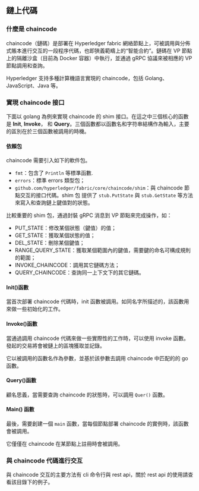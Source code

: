 ## 鏈上代碼

### 什麼是 chaincode
chaincode（鏈碼）是部署在 Hyperledger fabric 網絡節點上，可被調用與分佈式賬本進行交互的一段程序代碼，也即狹義範疇上的“智能合約”。鏈碼在 VP 節點上的隔離沙盒（目前為 Docker 容器）中執行，並通過 gRPC 協議來被相應的 VP 節點調用和查詢。

Hyperledger 支持多種計算機語言實現的 chaincode，包括 Golang、JavaScript、Java 等。

### 實現 chaincode 接口
下面以 golang 為例來實現 chaincode 的 shim 接口。在這之中三個核心的函數是 **Init**, **Invoke**， 和 **Query**。三個函數都以函數名和字符串結構作為輸入，主要的區別在於三個函數被調用的時機。

#### 依賴包

chaincode 需要引入如下的軟件包。

* `fmt`：包含了 `Println` 等標準函數.
* `errors`：標準 errors 類型包；
* `github.com/hyperledger/fabric/core/chaincode/shim`：與 chaincode 節點交互的接口代碼。shim 包 提供了 `stub.PutState` 與 `stub.GetState` 等方法來寫入和查詢鏈上鍵值對的狀態。

比較重要的 shim 包，通過封裝 gRPC 消息到 VP 節點來完成操作，如：

* PUT_STATE：修改某個狀態（鍵值）的值；
* GET_STATE：獲取某個狀態的值；
* DEL_STATE：刪除某個鍵值；
* RANGE_QUERY_STATE：獲取某個範圍內的鍵值，需要鍵的命名可構成規則的範圍；
* INVOKE_CHAINCODE：調用其它鏈碼方法；
* QUERY_CHAINCODE：查詢同一上下文下的其它鏈碼。

#### Init()函數
當首次部署 chaincode 代碼時，init 函數被調用。如同名字所描述的，該函數用來做一些初始化的工作。

#### Invoke()函數
當通過調用 chaincode 代碼來做一些實際性的工作時，可以使用 invoke 函數。發起的交易將會被鏈上的區塊獲取並記錄。

它以被調用的函數名作為參數，並基於該參數去調用 chaincode 中匹配的的 go 函數。

#### Query()函數
顧名思義，當需要查詢 chaincode 的狀態時，可以調用 `Quer()` 函數。

#### Main() 函數
最後，需要創建一個 `main` 函數，當每個節點部署 chaincode 的實例時，該函數會被調用。

它僅僅在 chaincode 在某節點上註冊時會被調用。


### 與 chaincode 代碼進行交互
與 chaincode 交互的主要方法有 cli 命令行與 rest api，關於 rest api 的使用請查看該目錄下的例子。
